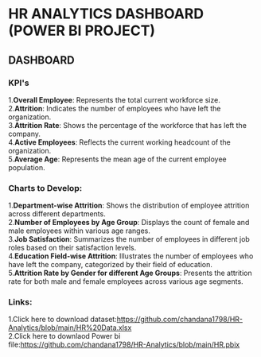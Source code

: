 # HR ANALYTICS DASHBOARD (POWER BI PROJECT)
## DASHBOARD

### KPI's
1.**Overall Employee**: Represents the total current workforce size.  
2.**Attrition**: Indicates the number of employees who have left the organization.  
3.**Attrition Rate**: Shows the percentage of the workforce that has left the company.  
4.**Active Employees**: Reflects the current working headcount of the organization.  
5.**Average Age**: Represents the mean age of the current employee population.  
### Charts to Develop:
1.**Department-wise Attrition**: Shows the distribution of employee attrition across different departments.  
2.**Number of Employees by Age Group**: Displays the count of female and male employees within various age ranges.  
3.**Job Satisfaction**: Summarizes the number of employees in different job roles based on their satisfaction levels.  
4.**Education Field-wise Attrition**: Illustrates the number of employees who have left the company, categorized by their field of education.  
5.**Attrition Rate by Gender for different Age Groups**: Presents the attrition rate for both male and female employees across various age segments.
### Links:
1.Click here to download dataset:https://github.com/chandana1798/HR-Analytics/blob/main/HR%20Data.xlsx  
2.Click here to downlaod Power bi file:https://github.com/chandana1798/HR-Analytics/blob/main/HR.pbix

